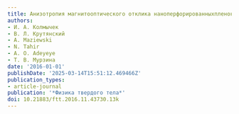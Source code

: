```yaml
---
title: Анизотропия магнитооптического отклика наноперфорированныхпленок пермаллоя
authors:
- И. А. Колмычек
- В. Л. Крутянский
- A. Maziewski
- N. Tahir
- A. O. Adeyeye
- Т. В. Мурзина
date: '2016-01-01'
publishDate: '2025-03-14T15:51:12.469466Z'
publication_types:
- article-journal
publication: '*Физика твердого тела*'
doi: 10.21883/ftt.2016.11.43730.13k
---
```

